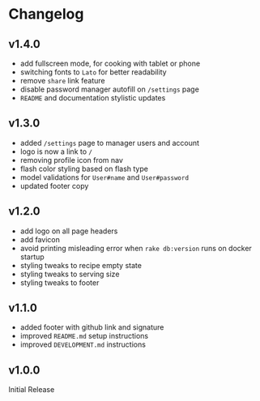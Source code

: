 # Changelog

## v1.4.0

* add fullscreen mode, for cooking with tablet or phone
* switching fonts to `Lato` for better readability
* remove `share` link feature
* disable password manager autofill on `/settings` page
* `README` and documentation stylistic updates

## v1.3.0

* added `/settings` page to manager users and account
* logo is now a link to `/`
* removing profile icon from nav
* flash color styling based on flash type
* model validations for `User#name` and `User#password`
* updated footer copy

## v1.2.0

* add logo on all page headers
* add favicon
* avoid printing misleading error when `rake db:version` runs on docker startup
* styling tweaks to recipe empty state
* styling tweaks to serving size
* styling tweaks to footer

## v1.1.0

* added footer with github link and signature
* improved `README.md` setup instructions
* improved `DEVELOPMENT.md` instructions

## v1.0.0

Initial Release
